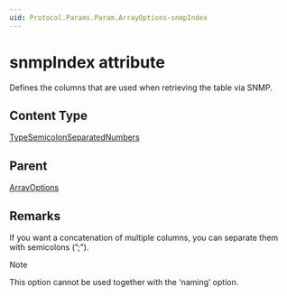 ```yaml
---
uid: Protocol.Params.Param.ArrayOptions-snmpIndex
---
```


# snmpIndex attribute

Defines the columns that are used when retrieving the table via SNMP.

## Content Type

[TypeSemicolonSeparatedNumbers](xref:Protocol-TypeSemicolonSeparatedNumbers)

## Parent

[ArrayOptions](xref:Protocol.Params.Param.ArrayOptions)

## Remarks

If you want a concatenation of multiple columns, you can separate them with semicolons (”;”).

> [!NOTE]
> This option cannot be used together with the ‘naming’ option.
